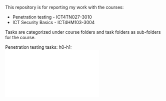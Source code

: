 This repository is for reporting my work with the courses:

- Penetration testing - ICT4TN027-3010
- ICT Security Basics - ICT4HM103-3004

Tasks are categorized under course folders and task folders as sub-folders for the course.

Penetration testing tasks:
h0-h1: ![h0-h1](/Penetration%20Testing/h0-h1/h0-h1.md)